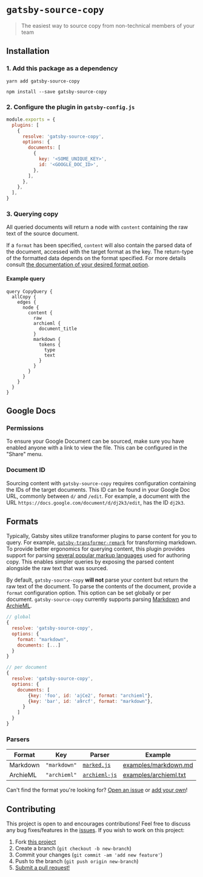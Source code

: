 # `gatsby-source-copy`

> The easiest way to source copy from non-technical members of your team

## Installation

### 1. Add this package as a dependency

`yarn add gatsby-source-copy`

`npm install --save gatsby-source-copy`

### 2. Configure the plugin in `gatsby-config.js`

```javascript
module.exports = {
  plugins: [
    {
      resolve: 'gatsby-source-copy',
      options: {
        documents: [
          {
            key: '<SOME_UNIQUE_KEY>',
            id: '<GOOGLE_DOC_ID>',
          },
        ],
      },
    },
  ],
}
```

### 3. Querying copy

All queried documents will return a node with `content` containing the raw text
of the source document.

If a `format` has been specified, `content` will also contain the parsed data of
the document, accessed with the target format as the key. The return-type of the
formatted data depends on the format specified. For more details consult [the
documentation of your desired format option](#formats).

#### Example query

```
query CopyQuery {
  allCopy {
    edges {
      node {
        content {
          raw
          archieml {
            document_title
          }
          markdown {
            tokens {
              type
              text
            }
          }
        }
      }
    }
  }
}
```

## Google Docs

### Permissions

To ensure your Google Document can be sourced, make sure you have enabled anyone
with a link to view the file. This can be configured in the "Share" menu.

### Document ID

Sourcing content with `gatsby-source-copy` requires configuration containing the
IDs of the target documents. This ID can be found in your Google Doc URL, commonly
between `d/` and `/edit`. For example, a document with the URL
`https://docs.google.com/document/d/dj2k3/edit`, has the ID `dj2k3`.

## Formats

Typically, Gatsby sites utilize transformer plugins to parse content for you to
query. For example, [`gatsby-transformer-remark`](https://github.com/gatsbyjs/gatsby/tree/master/packages/gatsby-transformer-remark)
for transforming markdown. To provide better ergonomics for querying content,
this plugin provides support for parsing [several popular markup languages](#parsers)
used for authoring copy. This enables simpler queries by exposing the parsed
content alongside the raw text that was sourced.

By default, `gatsby-source-copy` **will not** parse your content but return the
raw text of the document. To parse the contents of the document, provide a
`format` configuration option. This option can be set globally or per document.
`gatsby-source-copy` currently supports parsing [Markdown](https://www.markdownguide.org/)
and [ArchieML](http://archieml.org/).

```javascript
// global
{
  resolve: 'gatsby-source-copy',
  options: {
    format: "markdown",
    documents: [...]
  }
}

// per document
{
  resolve: 'gatsby-source-copy',
  options: {
    documents: [
        {key: 'foo', id: 'ajCe2', format: "archieml"},
        {key: 'bar', id: 'a9rcf', format: "markdown"},
      }
    ]
  }
}
```

### Parsers

| Format   | Key          | Parser                                                    | Example                                                                                                  |
| -------- | ------------ | --------------------------------------------------------- | -------------------------------------------------------------------------------------------------------- |
| Markdown | `"markdown"` | [`marked.js`](https://marked.js.org/#/USING_PRO.md#lexer) | [examples/markdown.md](https://github.com/shwilliam/gatsby-source-copy/blob/main/examples/markdown.md)   |
| ArchieML | `"archieml"` | [`archieml-js`](https://github.com/newsdev/archieml-js)   | [examples/archieml.txt](https://github.com/shwilliam/gatsby-source-copy/blob/main/examples/archieml.txt) |

Can't find the format you're looking for? [Open an issue](https://github.com/shwilliam/gatsby-source-copy/issues)
or [add your own](#contributing)!

## Contributing

This project is open to and encourages contributions! Feel free to discuss any
bug fixes/features in the [issues](https://github.com/shwilliam/gatsby-source-copy/issues).
If you wish to work on this project:

1. Fork [this project](https://github.com/shwilliam/gatsby-source-copy)
2. Create a branch (`git checkout -b new-branch`)
3. Commit your changes (`git commit -am 'add new feature'`)
4. Push to the branch (`git push origin new-branch`)
5. [Submit a pull request!](https://github.com/shwilliam/gatsby-source-copy/pull/new/master)
